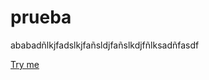# prueba

ababadñlkjfadslkjfañsldjfañslkdjfñlksadñfasdf

[Try me](http://gregoriorobles.github.io/prueba)
